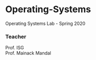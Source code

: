 # Operating-Systems
Operating Systems Lab - Spring 2020
### Teacher
Prof. ISG
<br/>
Prof. Mainack Mandal
